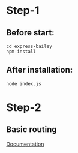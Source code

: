 # Step-1

## Before start:

```shell
cd express-bailey
npm install
```

## After installation:

```shell
node index.js
```

# Step-2

## Basic routing

[Documentation](https://expressjs.com/en/starter/basic-routing.html)

